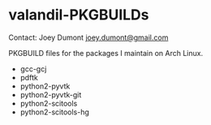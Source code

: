 valandil-PKGBUILDs
==============
Contact: Joey Dumont <joey.dumont@gmail.com>

PKGBUILD files for the packages I maintain on Arch Linux.
  - gcc-gcj
  - pdftk
  - python2-pyvtk
  - python2-pyvtk-git
  - python2-scitools
  - python2-scitools-hg
